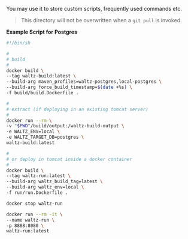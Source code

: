 You may use it to store custom scripts, frequently used commands etc.  

> This directory will not be overwritten when a `git pull` is invoked.  


**Example Script for Postgres**

```bash
#!/bin/sh

#
# build
#
docker build \
--tag waltz-build:latest \
--build-arg maven_profiles=waltz-postgres,local-postgres \
--build-arg force_build_timestamp=$(date +%s) \
-f build/build.Dockerfile .

#
# extract (if deploying in an existing tomcat server)
#
docker run --rm \
-v "$PWD"/build/output:/waltz-build-output \
-e WALTZ_ENV=local \
-e WALTZ_TARGET_DB=postgres \
waltz-build:latest

#
# or deploy in tomcat inside a docker container
#
docker build \
--tag waltz-run:latest \
--build-arg waltz_build_tag=latest \
--build-arg waltz_env=local \
-f run/run.Dockerfile .

docker stop waltz-run 

docker run --rm -it \
--name waltz-run \
-p 8888:8080 \
waltz-run:latest
```